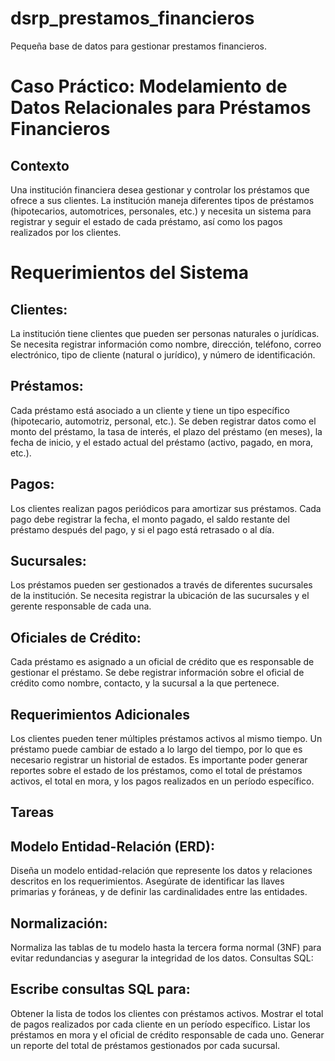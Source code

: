 # dsrp_prestamos_financieros
Pequeña base de datos para gestionar prestamos financieros.

# Caso Práctico: Modelamiento de Datos Relacionales para Préstamos Financieros
## Contexto
Una institución financiera desea gestionar y controlar los préstamos que ofrece a sus clientes. La institución maneja diferentes tipos de préstamos (hipotecarios, automotrices, personales, etc.) y necesita un sistema para registrar y seguir el estado de cada préstamo, así como los pagos realizados por los clientes.

# Requerimientos del Sistema

## Clientes:
La institución tiene clientes que pueden ser personas naturales o jurídicas. Se necesita registrar información como nombre, dirección, teléfono, correo electrónico, tipo de cliente (natural o jurídico), y número de identificación.

## Préstamos:
Cada préstamo está asociado a un cliente y tiene un tipo específico (hipotecario, automotriz, personal, etc.). Se deben registrar datos como el monto del préstamo, la tasa de interés, el plazo del préstamo (en meses), la fecha de inicio, y el estado actual del préstamo (activo, pagado, en mora, etc.).

## Pagos:
Los clientes realizan pagos periódicos para amortizar sus préstamos. Cada pago debe registrar la fecha, el monto pagado, el saldo restante del préstamo después del pago, y si el pago está retrasado o al día.

## Sucursales:
Los préstamos pueden ser gestionados a través de diferentes sucursales de la institución. Se necesita registrar la ubicación de las sucursales y el gerente responsable de cada una.

## Oficiales de Crédito:
Cada préstamo es asignado a un oficial de crédito que es responsable de gestionar el préstamo. Se debe registrar información sobre el oficial de crédito como nombre, contacto, y la sucursal a la que pertenece.

## Requerimientos Adicionales
Los clientes pueden tener múltiples préstamos activos al mismo tiempo. Un préstamo puede cambiar de estado a lo largo del tiempo, por lo que es necesario registrar un historial de estados. Es importante poder generar reportes sobre el estado de los préstamos, como el total de préstamos activos, el total en mora, y los pagos realizados en un período específico.

## Tareas
## Modelo Entidad-Relación (ERD):
Diseña un modelo entidad-relación que represente los datos y relaciones descritos en los requerimientos. Asegúrate de identificar las llaves primarias y foráneas, y de definir las cardinalidades entre las entidades.

## Normalización:
Normaliza las tablas de tu modelo hasta la tercera forma normal (3NF) para evitar redundancias y asegurar la integridad de los datos. Consultas SQL:

## Escribe consultas SQL para:
Obtener la lista de todos los clientes con préstamos activos. Mostrar el total de pagos realizados por cada cliente en un período específico. Listar los préstamos en mora y el oficial de crédito responsable de cada uno. Generar un reporte del total de préstamos gestionados por cada sucursal.

